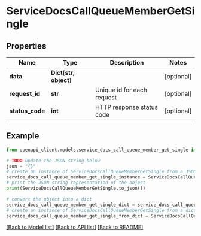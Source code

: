 # ServiceDocsCallQueueMemberGetSingle


## Properties

Name | Type | Description | Notes
------------ | ------------- | ------------- | -------------
**data** | **Dict[str, object]** |  | [optional] 
**request_id** | **str** | Unique id for each request | [optional] 
**status_code** | **int** | HTTP response status code | [optional] 

## Example

```python
from openapi_client.models.service_docs_call_queue_member_get_single import ServiceDocsCallQueueMemberGetSingle

# TODO update the JSON string below
json = "{}"
# create an instance of ServiceDocsCallQueueMemberGetSingle from a JSON string
service_docs_call_queue_member_get_single_instance = ServiceDocsCallQueueMemberGetSingle.from_json(json)
# print the JSON string representation of the object
print(ServiceDocsCallQueueMemberGetSingle.to_json())

# convert the object into a dict
service_docs_call_queue_member_get_single_dict = service_docs_call_queue_member_get_single_instance.to_dict()
# create an instance of ServiceDocsCallQueueMemberGetSingle from a dict
service_docs_call_queue_member_get_single_from_dict = ServiceDocsCallQueueMemberGetSingle.from_dict(service_docs_call_queue_member_get_single_dict)
```
[[Back to Model list]](../README.md#documentation-for-models) [[Back to API list]](../README.md#documentation-for-api-endpoints) [[Back to README]](../README.md)



